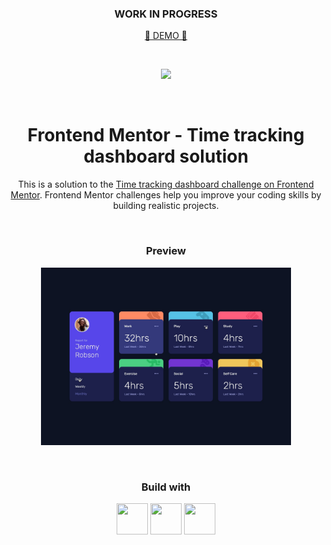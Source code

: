 <h3 align="center">WORK IN PROGRESS</h3>
<p align="center"><a href="https://potatbut.github.io/time-tracking-dashboard/"> 🔸 DEMO 🔸 </a></p>
<br>
<p align="center"><img src="https://media3.giphy.com/media/26AHONQ79FdWZhAI0/giphy.gif"></p>


<br>
<h1 align="center">Frontend Mentor - Time tracking dashboard solution</h1>
<p align="center">This is a solution to the <a href="https://www.frontendmentor.io/challenges/time-tracking-dashboard-UIQ7167Jw">Time tracking dashboard challenge on Frontend Mentor</a>. Frontend Mentor challenges help you improve your coding skills by building realistic projects.</p>
<br>

<h3 align="center">Preview</h3>
<p align="center"><img width="400px" src="design/active-states.jpg"></p>
<br>
<h3 align="center">Build with</h3>
<p align="center">
<img src="https://www.svgrepo.com/show/353884/html-5.svg" width="50" height="50">
<img src="https://www.svgrepo.com/show/374061/sass.svg" width="50" height="50">
<img src="https://www.svgrepo.com/show/303206/javascript-logo.svg" width="50" height="50">
</p>
